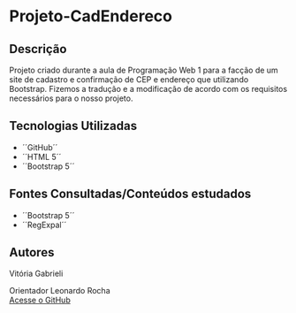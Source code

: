 # Projeto-CadEndereco

## Descrição  

Projeto criado durante a aula de Programação Web 1 para a facção de um site de cadastro e confirmação de CEP e endereço que utilizando Bootstrap. Fizemos a tradução e a modificação de acordo com os requisitos necessários para o nosso projeto.

## Tecnologias Utilizadas
- ´´GitHub´´
- ´´HTML 5´´
- ´´Bootstrap 5´´

## Fontes Consultadas/Conteúdos estudados

- ´´Bootstrap 5´´
- ´´RegExpal´´
## Autores

Vitória Gabrieli  

Orientador Leonardo Rocha  
[Acesse o GitHub](https://github.com/LeonardoRochaMarista)
